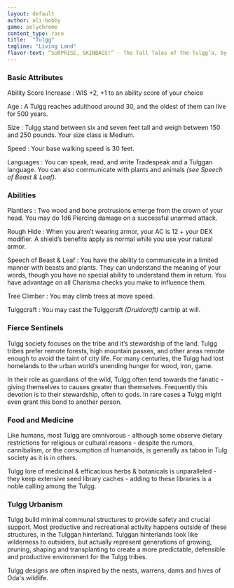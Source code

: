 ```yaml
---
layout: default
author: ali-bobby
game: polychrome
content_type: race
title:  "Tulgg"
tagline: "Living Land"
flavor-text: “SURPRISE, SKINBAGS!” - The Tall Tales of the Tulgg’a, by Boum Yicka
---
```


### Basic Attributes

Ability Score Increase
: WIS +2, +1 to an ability score of your choice

Age
: A Tulgg reaches adulthood around 30, and the oldest of them can live for 500 years.

Size
: Tulgg stand between six and seven feet tall and weigh between 150 and 250 pounds. Your size class is Medium.

Speed
: Your base walking speed is 30 feet.

Languages
: You can speak, read, and write Tradespeak and a Tulggan language. You can also communicate with plants and animals *(see Speech of Beast & Leaf)*.


### Abilities

Plantlers
: Two wood and bone protrusions emerge from the crown of your head. You may do 1d6 Piercing damage on a successful unarmed attack.

Rough Hide
: When you aren’t wearing armor, your AC is 12 + your DEX modifier. A shield’s benefits apply as normal while you use your natural armor.

Speech of Beast & Leaf
: You have the ability to communicate in a limited manner with beasts and plants. They can understand the meaning of your words, though you have no special ability to understand them in return. You have advantage on all Charisma checks you make to influence them.

Tree Climber
: You may climb trees at move speed.

Tulggcraft
: You may cast the Tulggcraft *(Druidcraft)* cantrip at will.

### Fierce Sentinels
Tulgg society focuses on the tribe and it’s stewardship of the land. Tulgg tribes prefer remote forests, high mountain passes, and other areas remote enough to avoid the taint of city life. For many centuries, the Tulgg had lost homelands to the urban world’s unending hunger for wood, iron, game.

In their role as guardians of the wild, Tulgg often tend towards the fanatic - giving themselves to causes greater than themselves. Frequently this devotion is to their stewardship, often to gods. In rare cases a Tulgg might even grant this bond to another person.

### Food and Medicine

Like humans, most Tulgg are omnivorous - although some observe dietary restrictions for religious or cultural reasons - despite the rumors, cannibalism, or the consumption of humanoids, is generally as taboo in Tulg society as it is in others.

Tulgg lore of medicinal & efficacious herbs & botanicals is unparalleled - they keep extensive seed library caches - adding to these libraries is a noble calling among the Tulgg.

### Tulgg Urbanism

Tulgg build minimal communal structures to provide safety and crucial support. Most productive and recreational activity happens outside of these structures, in the Tulggan hinterland. Tulggan hinterlands look like wilderness to outsiders, but actually represent generations of growing, pruning, shaping and transplanting to create a more predictable, defensible and productive environment for the Tulgg tribes.

Tulgg designs are often inspired by the nests, warrens, dams and hives of Oda's wildlife.
